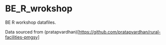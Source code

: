 # BE_R_wrokshop
BE R workshop datafiles. 

Data sourced from (pratapvardhan)[https://github.com/pratapvardhan/rural-facilities-pmgsy]
